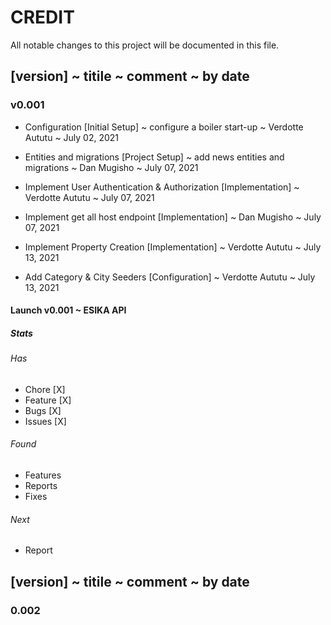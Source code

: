 # CREDIT

All notable changes to this project will be documented in this file.

## [version] ~ titile ~ comment ~ by date

### v0.001

- Configuration [Initial Setup] ~ configure a boiler start-up ~ Verdotte Aututu ~ July 02, 2021

- Entities and migrations [Project Setup] ~ add news entities and migrations ~ Dan Mugisho ~ July 07, 2021

- Implement User Authentication & Authorization [Implementation] ~ Verdotte Aututu ~ July 07, 2021

- Implement get all host endpoint [Implementation] ~ Dan Mugisho ~ July 07, 2021

- Implement Property Creation [Implementation] ~ Verdotte Aututu ~ July 13, 2021

- Add Category & City Seeders [Configuration] ~ Verdotte Aututu ~ July 13, 2021

#### Launch v0.001 ~ ESIKA API

##### Stats

###### Has

- Chore [X]
- Feature [X]
- Bugs [X]
- Issues [X]

###### Found

- Features
- Reports
- Fixes

###### Next

- Report

## [version] ~ titile ~ comment ~ by date

### 0.002

